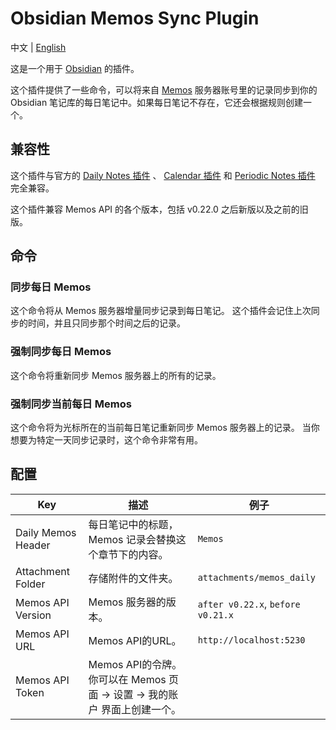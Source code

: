 # Obsidian Memos Sync Plugin

中文 | [English](README.md)

这是一个用于 [Obsidian](https://obsidian.md) 的插件。

这个插件提供了一些命令，可以将来自 [Memos](https://github.com/usememos/memos) 服务器账号里的记录同步到你的 Obsidian 笔记库的每日笔记中。如果每日笔记不存在，它还会根据规则创建一个。

## 兼容性

这个插件与官方的 [Daily Notes 插件](https://help.obsidian.md/Plugins/Daily+notes) 、 [Calendar 插件](https://github.com/liamcain/obsidian-calendar-plugin) 和 [Periodic Notes 插件](https://github.com/liamcain/obsidian-periodic-notes) 完全兼容。

这个插件兼容 Memos API 的各个版本，包括 v0.22.0 之后新版以及之前的旧版。

## 命令

### 同步每日 Memos

这个命令将从 Memos 服务器增量同步记录到每日笔记。
这个插件会记住上次同步的时间，并且只同步那个时间之后的记录。

### 强制同步每日 Memos

这个命令将重新同步 Memos 服务器上的所有的记录。

### 强制同步当前每日 Memos

这个命令将为光标所在的当前每日笔记重新同步 Memos 服务器上的记录。
当你想要为特定一天同步记录时，这个命令非常有用。

## 配置

| Key                | 描述                                                                      | 例子                              |
| ------------------ | ------------------------------------------------------------------------- | --------------------------------- |
| Daily Memos Header | 每日笔记中的标题， Memos 记录会替换这个章节下的内容。                     | `Memos`                           |
| Attachment Folder  | 存储附件的文件夹。                                                        | `attachments/memos_daily`         |
| Memos API Version  | Memos 服务器的版本。                                                      | `after v0.22.x`, `before v0.21.x` |
| Memos API URL      | Memos API的URL。                                                          | `http://localhost:5230`           |
| Memos API Token    | Memos API的令牌。你可以在 Memos 页面 -> 设置 -> 我的账户 界面上创建一个。 |                                   |


